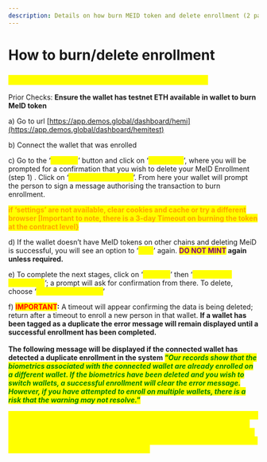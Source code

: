 ```yaml
---
description: Details on how burn MEID token and delete enrollment (2 parts)
---
```


# How to burn/delete enrollment

### <mark style="color:yellow;">Steps to burn/delete your enrollment & MEID token</mark>

Prior Checks: **Ensure the wallet has testnet ETH available in wallet to burn MeID token**&#x20;

a) Go to url [https://app.demos.global/dashboard/hemi](https://app.demos.global/dashboard/hemitest)

b) Connect the wallet that was enrolled&#x20;

c) Go to the ‘_<mark style="color:yellow;">**settings**</mark>_’ button and click on ‘_<mark style="color:yellow;">**Burn MeID**</mark>_’, where you will be prompted for a confirmation that you wish to delete your MeID Enrollment (step 1) . Click on ‘_<mark style="color:yellow;">**Yes, burn my token**</mark>_’. From here your wallet will prompt the person to sign a message authorising the transaction to burn enrollment.&#x20;

<mark style="color:orange;">**if ‘settings’ are not available, clear cookies and cache or try a different browser \[Important to note, there is a 3-day Timeout on burning the token at the contract level}**</mark>&#x20;

d) If the wallet doesn’t have MeID tokens on other chains and deleting MeiD is successful, you will see an option to ‘_<mark style="color:yellow;">**Mint**</mark>_’ again. <mark style="color:purple;">**DO NOT MINT**</mark>**&#x20;again unless required.**&#x20;

e) To complete the next stages, click on ‘_<mark style="color:yellow;">**settings**</mark>_’ then ‘_<mark style="color:yellow;">**Purge MeID enrollment**</mark>_’; a prompt will ask for confirmation from there. To delete, choose ‘_<mark style="color:yellow;">**Deactivate account**</mark>_’&#x20;

f) <mark style="color:red;">**IMPORTANT**</mark>**:** A timeout will appear confirming the data is being deleted; return after a timeout to enroll a new person in that wallet. **If a wallet has been tagged as a duplicate the error message will remain displayed until a successful enrollment has been completed.**\
\
**The following message will be displayed if the connected wallet has detected a duplicate enrollment in the system&#x20;**_<mark style="color:green;">**"Our records show that the biometrics associated with the connected wallet are already enrolled on a different wallet. If the biometrics have been deleted and you wish to switch wallets, a successful enrollment will clear the error message. However, if you have attempted to enroll on multiple wallets, there is a risk that the warning may not resolve."**</mark>_



<mark style="color:yellow;">IMPORTANT NOTE : once the wallet enrolment has been deleted after the 7-day timeout, the person can attempt to enroll on another wallet. If a wallet was tagged as a duplicate, if the person successfully enrolls on that wallet, the message will disappear. If the person has attempted to enroll on another wallet the message will continue to display.</mark>


